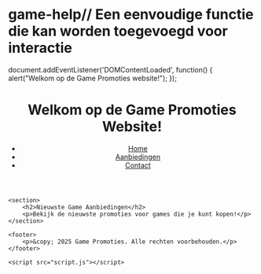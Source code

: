 # game-help// Een eenvoudige functie die kan worden toegevoegd voor interactie
document.addEventListener('DOMContentLoaded', function() {
    alert("Welkom op de Game Promoties website!");
});
<!DOCTYPE html>
<html lang="en">
<head>
    <meta charset="UTF-8">
    <meta name="viewport" content="width=device-width, initial-scale=1.0">
    <title>Game Promoties</title>
    <link rel="stylesheet" href="style.css">
</head>
<body>
    <header>
        <h1>Welkom op de Game Promoties Website!</h1>
        <nav>
            <ul>
                <li><a href="#">Home</a></li>
                <li><a href="#">Aanbiedingen</a></li>
                <li><a href="#">Contact</a></li>
            </ul>
        </nav>
    </header>

    <section>
        <h2>Nieuwste Game Aanbiedingen</h2>
        <p>Bekijk de nieuwste promoties voor games die je kunt kopen!</p>
    </section>

    <footer>
        <p>&copy; 2025 Game Promoties. Alle rechten voorbehouden.</p>
    </footer>

    <script src="script.js"></script>
</body>
</html>
